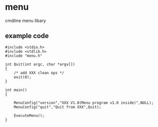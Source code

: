 menu
====

cmdline menu libary

example code 
----

    #include <stdio.h>
    #include <stdlib.h>
    #include "menu.h"
    
    int Quit(int argc, char *argv[])
    {
        /* add XXX clean ops */
        exit(0);
    }
    
    int main()
    {
    
        MenuConfig("version","XXX V1.0(Menu program v1.0 inside)",NULL);
        MenuConfig("quit","Quit from XXX",Quit);
        
        ExecuteMenu();
    }

